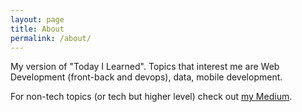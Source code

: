 ```yaml
---
layout: page
title: About
permalink: /about/
---
```

My version of "Today I Learned". Topics that interest me are Web Development (front-back and devops), data, mobile development.

For non-tech topics (or tech but higher level) check out [my Medium](medium.com/@spygi).
